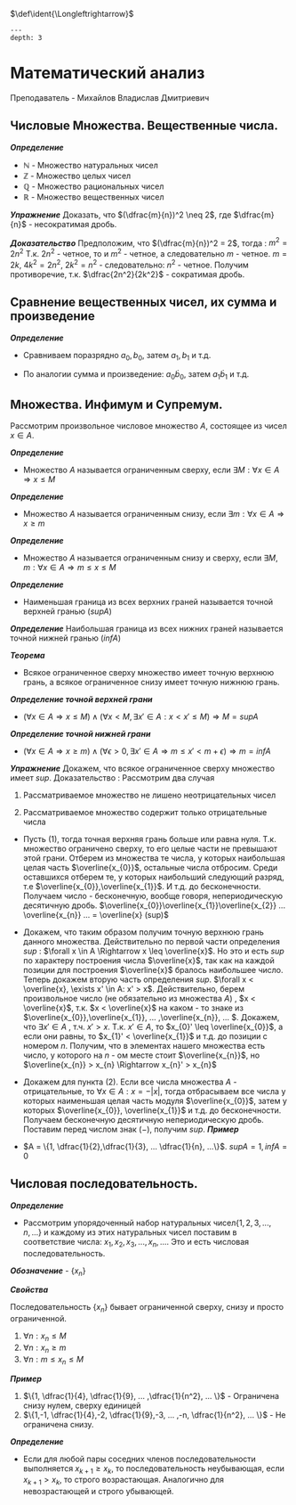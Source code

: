 <!-- Macros: start -->
$\def\ident{\Longleftrightarrow}$
$\newcommand{\braket}[1]{\langle #1 \rangle}$
$\newcommand{\block}[2]{\begin{#1} #2 \end{#1}}$
$\newcommand{\cases}[1]{\block{cases}{#1}}$
$\newcommand{\wrapmat}[2]{\block{#1}{#2}}$
$\newcommand{\mat}[1]{\wrapmat{Vmatrix}{#1}}$
$\newcommand{\det}[1]{\wrapmat{vmatrix}{#1}}$
$\newcommand{\pmat}[1]{\wrapmat{pmatrix}{#1}}$
$\newcommand{\upline}[1]{\overline{#1}}$
$\newcommand{\dnline}[1]{\underline{#1}}$
<!-- Macros: end -->

```{contents} Математический анализ
---
depth: 3
```
# Математический анализ
Преподаватель - Михайлов Владислав Дмитриевич

## Числовые Множества. Вещественные числа.

 ***Определение***

- $\mathbb{N}$ - Множество натуральных чисел
- $\mathbb{Z}$ - Множество целых чисел
- $\mathbb{Q}$ - Множество рациональных чисел 
- $\mathbb{R}$ - Множество вещественных чисел


***Упражнение***
Доказать, что $(\dfrac{m}{n})^2 \neq 2$, где $\dfrac{m}{n}$ - несократимая дробь.


***Доказательство***
Предположим, что $(\dfrac{m}{n})^2 = 2$, тогда :
$m^2 = 2n^2$ Т.к. $2n^2$ - четное, то и $m^2$ - четное, а следовательно $m$ - четное. $m = 2k$, $4k^2 = 2n^2$, $2k^2 = n^2$ - следовательно: $n^2$ - четное. Получим противоречие, т.к. $\dfrac{2n^2}{2k^2}$ - сократимая дробь.


## Сравнение вещественных чисел, их сумма и произведение

***Определение***
- Сравниваем поразрядно $a_{0}, b_{0}$, затем $a_{1}, b_{1}$ и т.д.

- По аналогии сумма и произведение: $a_{0} \dot b_{0}$, затем $a_{1}\dot b_{1}$ и т.д.


## Множества. Инфимум и Супремум.
Рассмотрим произвольное числовое множество $A$, состоящее из чисел $x \in A$. 

***Определение***
- Множество $A$ называется ограниченным сверху, если $\exists M : \forall x \in A \Rightarrow x \leq M$

***Определение***
- Множество $A$ называется ограниченным снизу, если $\exists m : \forall x \in A \Rightarrow x \geq m$

***Определение***
- Множество $A$ называется ограниченным снизу и сверху, если $\exists M, m : \forall x \in A \Rightarrow  m \leq x \leq M$


***Определение***
- Наименьшая граница из всех верхних граней называется точной верхней гранью $(sup{A})$


***Определение***
Наибольшая граница из всех нижних граней называется точной нижней гранью $(inf{A})$


***Теорема***
- Всякое ограниченное сверху множество имеет точную верхнюю грань, а всякое ограниченное снизу имеет точную нижнюю грань.


***Определение точной верхней грани***
- $(\forall x \in A \Rightarrow x \leq M) \wedge (\forall x < M , \exists x' \in A : x < x' \leq M) \Rightarrow M = sup{A}$


***Определение точной нижней грани***
- $(\forall x \in A \Rightarrow x \geq m) \wedge (\forall \epsilon > 0, \exists x' \in A \Rightarrow m \leq x' < m + \epsilon) \Rightarrow m = inf{A}$

***Упражнение***
Докажем, что всякое ограниченное сверху множество имеет $sup$. 
Доказательство : Рассмотрим два случая
1. Рассматриваемое множество не лишено неотрицательных чисел

2. Рассматриваемое множество содержит только отрицательные числа

- Пусть $(1)$, тогда точная верхняя грань больше или равна нуля. Т.к. множество ограничено сверху, то его целые части не превышают этой грани. Отберем из множества те числа, у которых наибольшая целая часть $\overline{x_{0}}$, остальные числа отбросим. Среди оставшихся отберем те, у которых наибольший следующий разряд, т.е $\overline{x_{0}},\overline{x_{1}}$. И т.д. до бесконечности. Получаем число - бесконечную, вообще говоря, непериодическую десятичную дробь. $\overline{x_{0}}\overline{x_{1}}\overline{x_{2}} ... \overline{x_{n}} ... = \overline{x} (sup)$

- Докажем, что таким образом получим точную верхнюю грань данного множества. Действительно по первой части определения $sup$ : $\forall x \in A \Rightarrow x \leq \overline{x}$. Но это и есть $sup$ по характеру построения числа $\overline{x}$, так как на каждой позиции для построения $\overline{x}$ бралось наибольшее число. Теперь докажем вторую часть определения $sup$. $\forall x < \overline{x}, \exists x' \in A: x' > x$. Действительно, берем произвольное число (не обязательно из множества $A$) , $x < \overline{x}$, т.к. $x < \overline{x}$ на каком - то знаке из $\overline{x_{0}},\overline{x_{1}}, ... ,\overline{x_{n}}, ... $. Докажем, что $\exists x' \in A$ , т.ч. $x' > x$. Т.к. $x' \in A$, то $x_{0}' \leq \overline{x_{0}}$, а если они равны, то $x_{1}' < \overline{x_{1}}$ и т.д. до позиции с номером $n$. Получим, что в элементах нашего множества есть число, у которого на $n$ - ом месте стоит $\overline{x_{n}}$, но $\overline{x_{n}} > x_{n} \Rightarrow x_{n}' > x_{n}$

- Докажем для пункта $(2)$. Если все числа множества $A$ - отрицательные, то $\forall x \in A: x = -|x|$, тогда отбрасываем все числа у которых наименьшая целая часть модуля $\overline{x_{0}}$, затем у которых $\overline{x_{0}}, \overline{x_{1}}$ и т.д. до бесконечности. Получаем бесконечную десятичную непериодическую дробь. Поставим перед числом знак $(-)$, получим $sup$.
***Пример***

- $A = \{1, \dfrac{1}{2},\dfrac{1}{3}, ... \dfrac{1}{n}, ...\}$. $sup{A} = 1, inf{A} = 0$


## Числовая последовательность.

***Определение***

- Рассмотрим упорядоченный набор натуральных чисел$\{1, 2, 3, ..., n, ...\}$ и каждому из этих натуральных чисел поставим в соответствие числа: $x_{1}, x_{2}, x_{3}, ... , x_{n}, ...$. Это и есть числовая последовательность.


***Обозначение*** - $\{x_{n}\}$

***Свойства***

Последовательность $\{x_{n}\}$ бывает ограниченной сверху, снизу и просто ограниченной.

 1.  $\forall n: x_{n} \leq M$
 2.  $\forall n: x_{n} \geq m$
 3.   $\forall n: m \leq x_{n}  \leq M$

***Пример***

1. $\{1, \dfrac{1}{4}, \dfrac{1}{9}, ... ,\dfrac{1}{n^2}, ... \}$ - Ограничена снизу нулем, сверху единицей
2. $\{1,-1, \dfrac{1}{4},-2, \dfrac{1}{9},-3, ... ,-n, \dfrac{1}{n^2}, ... \}$ - Не ограничена снизу.


***Определение***
   - Если для любой пары соседних членов последовательности выполняется $x_{k + 1} \geq x_{k}$, то последовательность неубывающая, если $x_{k + 1} > x_{k}$, то строго возрастающая. Аналогично для невозрастающей и строго убывающей.
